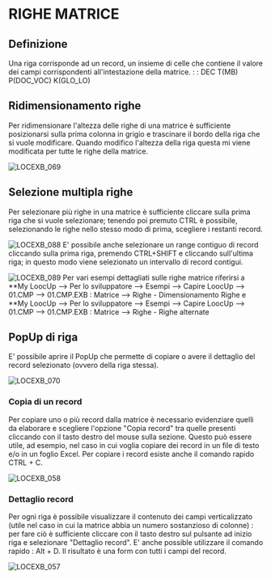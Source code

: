 # RIGHE MATRICE

## Definizione
Una riga corrisponde ad un record, un insieme di celle che contiene il valore dei campi corrispondenti all'intestazione della matrice.
 :  : DEC T(MB) P(DOC_VOC) K(GLO_LO)


## Ridimensionamento righe
Per ridimensionare l'altezza delle righe di una matrice è sufficiente posizionarsi sulla prima colonna in grigio e trascinare il bordo della riga che si vuole modificare. Quando modifico l'altezza della riga questa mi viene modificata per tutte le righe della matrice.

![LOCEXB_069](http://doc.smeup.com/immagini/MBDOC_OPE-LOCEXB_A3/LOCEXB_069.png)
## Selezione multipla righe
Per selezionare più righe in una matrice è sufficiente cliccare sulla prima riga che si vuole selezionare; tenendo poi premuto CTRL è possibile, selezionando le righe nello stesso modo di prima, scegliere i restanti record.

![LOCEXB_088](http://doc.smeup.com/immagini/MBDOC_OPE-LOCEXB_A3/LOCEXB_088.png)
 E' possibile anche selezionare un range contiguo di record cliccando sulla prima riga, premendo CTRL+SHIFT e cliccando sull'ultima riga; in questo modo viene selezionato un intervallo di record contigui.

![LOCEXB_089](http://doc.smeup.com/immagini/MBDOC_OPE-LOCEXB_A3/LOCEXB_089.png)
Per vari esempi dettagliati sulle righe matrice riferirsi a
**My LoocUp --> Per lo sviluppatore --> Esempi --> Capire LoocUp --> 01.CMP --> 01.CMP.EXB :  Matrice --> Righe - Dimensionamento Righe e
**My LoocUp --> Per lo sviluppatore --> Esempi --> Capire LoocUp --> 01.CMP --> 01.CMP.EXB :  Matrice --> Righe - Righe alternate

## PopUp di riga
E' possibile aprire il PopUp che permette di copiare o avere il dettaglio del record selezionato (ovvero della riga stessa).

![LOCEXB_070](http://doc.smeup.com/immagini/MBDOC_OPE-LOCEXB_A3/LOCEXB_070.png)

### Copia di un record
Per copiare uno o più record dalla matrice è necessario evidenziare quelli da elaborare e scegliere l'opzione "Copia record" tra quelle presenti cliccando con il tasto destro del mouse sulla sezione. Questo può essere utile, ad esempio, nel caso in cui voglia copiare dei record in un file di testo e/o in un foglio Excel. Per copiare i record esiste anche il comando rapido CTRL + C.

![LOCEXB_058](http://doc.smeup.com/immagini/MBDOC_OPE-LOCEXB_A3/LOCEXB_058.png)

### Dettaglio record
Per ogni riga è possibile visualizzare il contenuto dei campi verticalizzato (utile nel caso in cui la matrice abbia un numero sostanzioso di colonne) :  per fare ciò è sufficiente cliccare con il tasto destro sul pulsante ad inizio riga e selezionare "Dettaglio record".
E' anche possible utilizzare il comando rapido :  Alt + D. Il risultato è una form con tutti i campi del record.

![LOCEXB_057](http://doc.smeup.com/immagini/MBDOC_OPE-LOCEXB_A3/LOCEXB_057.png)
